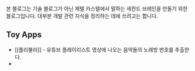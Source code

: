 
본 블로그는 기술 블로그가 아닌 제텔 카스텔에서 말하는 세컨드 브레인을 만들기 위한 블로그입니다.
대부분 개발 관련 지식을 정리하는 데에 쓰려고는 합니다.


Toy Apps
---
- [[플리불러]] - 유튜브 플레이리스트 영상에 나오는 음악들의 노래방 번호를 추출한다. 
- 
